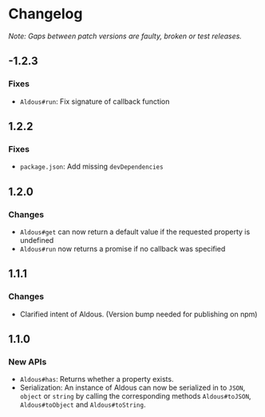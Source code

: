 Changelog
=========

*Note: Gaps between patch versions are faulty, broken or test releases.*

-1.2.3
-------

### Fixes

  - `Aldous#run`: Fix signature of callback function


1.2.2
-----

### Fixes

  - `package.json`: Add missing `devDependencies`


1.2.0
-----

### Changes

  - `Aldous#get` can now return a default value if the requested property is undefined
  - `Aldous#run` now returns a promise if no callback was specified


1.1.1
-----

### Changes

  - Clarified intent of Aldous. (Version bump needed for publishing on npm)


1.1.0
-----


### New APIs

  - `Aldous#has`: Returns whether a property exists.
  - Serialization: An instance of Aldous can now be serialized in to `JSON`, `object` or `string` by calling the corresponding methods `Aldous#toJSON`, `Aldous#toObject` and `Aldous#toString`.
